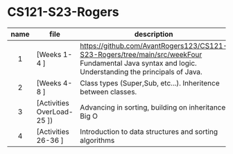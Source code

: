 # CS121-S23-Rogers
| name| file|description|
|:----:| ------|-----------|
| 1 | [Weeks 1-4 ]|https://github.com/AvantRogers123/CS121-S23-Rogers/tree/main/src/weekFour Fundamental Java syntax and logic. Understanding the principals of Java.|
| 2 | [Weeks 4-8 ]| Class types (Super,Sub, etc...). Inheritence between classes. |
| 3 | [Activities OverLoad-25 ])| Advancing in sorting, building on inheritance, Big O |
| 4 | [Activities 26-36 ]| Introduction to data structures and sorting algorithms |
